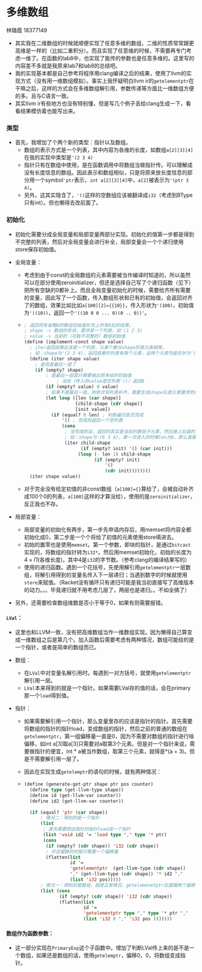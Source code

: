# 多维数组

林璐霞 18377149

* 其实我在二维数组的时候就顺便实现了任意多维的数组，二维的性质常常跟更高维是一样的（比如二重积分）。而且实现了任意维的时候，不需要再专门考虑一维了。在函数的lab8中，也实现了能传的参数也是任意多维的。这里写的内容差不多就是我原来lab7和lab8的总结吧。
* 我的实现基本都是自己参考将程序用clang编译之后的结果，使用了llvm的实现方式（没有用一维数组模拟）。事实上我怀疑明白llvm ir的`getelementptr`在干嘛之后，这样的方式会在多维数组解引用，参数传递等方面比一维数组方便的多。且与C语言一致。
* 其实llvm ir有些地方也没有特别懂，但是写几个例子丢给clang生成一下，看看结果模仿着也能写出来。

### 类型

* 首先，我增加了个两个新的类型：指针以及数组。
  * 数组的表示方式是一个列表，其中内容为各维的长度，如数组`a[2][3][4]`在我的实现中类型是`'(2 3 4)`
  * 指针只有在数组中使用，是在函数调用中将数组当做指针传。可以理解成没有长度信息的数组。因此表示和数组相似，只是将原来放长度信息的部分用一个symbol`'ptr`表示，`int a[2][3][4]`中，`a[2]`被表示为`'(ptr 3 4)`。
  * 另外，这其实隐含了，`'()`这样的空数组应该被翻译成`i32`（考虑到BType只有int）。但也懒得去改前面了。

### 初始化

* 初始化需要分成全局变量和局部变量两部分实现。初始化的值第一步都是得到不完整的列表，然后对全局变量会进行补全，局部变量会一个个递归使用store保存初始值。

* 全局变量：

  * 考虑到由于const的全局数组的元素需要被当作编译时知道的，所以虽然可以在部分使用zeroinitializer，但还是选择自己写了个递归函数（见下）把所有空缺的0都补上。而且全局变量初始化的时候，需要给齐所有需要的变量，因此写了一个函数，传入数组形状和已有的初始值，会返回对齐了的数组，效果比如比如`a[100][2]={{10}}`，传入形状为`'(100)`，初始值为`'((10))`，返回一个`'((10 0 0 ... 0)(0 .. 0))'`。

  * ```lisp
    ; 返回将有省略0的数组初始值补充上所有0后的结果。
    ; shape -> 数组的形状，要求是一个列表，如'(1 2 3)
    ; value -> 当前的（可能不完整的）数组初始值
    (define (implement-const shape value)
      ; iter返回结果应该是一个列表，元素个数与shape的首元素相等。
      ; 如：shape为'(2 3 4)，返回结果的列表有两个元素，这两个元素均是形状为'(3 4)的数组的初始值。
      (define (iter shape value)
        ; 是否是最后一层了
        (if (empty? shape)
            ; 是最后一层就只需要输出原来给的初始值
        		; 没给（传入的value是空列表'()）返回0
            (if (empty? value) 0 value)
            ; 如果不是最后一层，则依次将列表补齐，需要生成shape队首元素要求的那么多个子数组。
            (let loop ([len (car shape)]
                       [child-shape (cdr shape)]
                       [init value])
              (if (equal? 0 len) ; 判断遍历是否完成
                  '() ; 完成则返回一个空列表
                  (cons 
                   ; 没完成的话，返回的其实是当前的数组子元素，然后接上后面的数组子元素的列表。
                   ; 如：shape为'(6 3 4)，第一次进入的时候len为6，那么我需要的就是，第一个子元素形状为(3 4)，然后接上后面的五个同样形状的子元素，而后面接上的部分其实就是补全一个形状为'(5 3 4)的数组元素
                   (iter child-shape 
                         (if (empty? init) '() (car init)))
                        (loop (- len 1) child-shape 
                              (if (empty? init) 
                                  '() 
                                  (cdr init))))))))
      (iter shape value))
    ```

  * 对于完全没有给定初值的非const数组（`a[100]={}`算给了，会被自动补齐成100个0的列表，`a[100]`这样的才算没给），使用的是`zeroinitializer`，反正我也不存。

* 局部变量：
  * 局部变量的初始化有两步，第一步先申请内存后，用memset将内容全都初始化成0，第二步是一个个将给了初值的元素使用store填进去。
  * 初始的置零也是使用`memset`。第一个参数，即块的指针，是通过`bitcast`实现的，将数组的指针转为`i32*`。然后用memset初始化，初始的长度为$4\times\Pi$​(各维长度)，其中4是`i32`的字节数。（参考clang的编译结果写的）
  * 使用的递归函数。遇到一个花括号，先使用解引用`getelementptr`一层数组，将解引用得到的变量名传入下一层递归；当遇到数字的时候就使用`store`来赋值。（Racket没有循环只有递归可能是我当初直接写了高维版本的动力。。。毕竟递归就不用考虑几层了，两层也是递归。。不如全搞了）

* 另外，还需要检查数组维数是否小于等于0，如果有则需要报错。



#### `LVal`：

* 这里也和LLVM一致，没有把高维数组当作一维数组实现。因为懒得自己算变成一维数组之后是第几个。加入函数后需要考虑有两种情况，数组可能给的是一个指针，或者是简单的数组而已。

* 数组：

  * 在`LVal`中对变量名解引用时。每遇到一对方括号，就使用`getelementptr`解引用一层。
  * `LVal`本来得到的就是一个指针。如果需要LVal存的值的话，会在primary那一个`load`得到值。

* 指针：

  * 如果需要解引用一个指针，那么变量里存的应该是指针的指针。首先需要将数组的指针的指针load，变成数组的指针，然后之前的普通的数组在`getelementptr`，第一组偏移量一直是0，因为不需要对数组的指针进行啥偏移，如int a[3]取a[3]只需要对a取第3个元素。但是对一个指针来说，需要做指针的便宜，int * a被当作数组，取第三个元素，就得是*(a + 3)。但是不需要解引用一层了。

  * 因此在实现生成`getelemptr`的语句的时候，就有两种情况：

  * ```lisp
    (define (generate-get-ptr shape ptr pos counter)
      (define type (get-llvm-type shape))
      (define id (get-llvm-var counter))
      (define id2 (get-llvm-var counter))
      
      (if (equal? 'ptr (car shape))
          ; 情况二：得到的是一个指针
          (list
           ; 首先需要把这指针的指针load成一个指针
           (list 'void id2 '= 'load type "," type '* ptr)
           (cons
            (if (empty? (cdr shape)) 'i32 (cdr shape))
            ; 并且偏移的时候只需要一个偏移量
            (flatten(list
                     id '=
                     'getelementptr  (get-llvm-type (cdr shape))
                     "," (get-llvm-type (cdr shape)) '* id2 ","
                     (list 'i32 pos)))))
          ; 情况一：得到的是数组，就是正常情况，getelemenetptr后面跟两个偏移量，第一个总是0.
          (list (cons
                 (if (empty? (cdr shape)) 'i32 (cdr shape))
                 (flatten(list
                          id '=
                          'getelementptr type "," type '* ptr ","
                          (list 'i32 0 "," 'i32 pos )))))))
    ```

  

#### 数组作为函数参数：

* 这一部分实现在`PrimaryExp`这个子函数中。增加了判断LVal传上来的是不是一个数组，如果还是数组的话，使用`getelemptr`，偏移0，0，将数组变成指针。